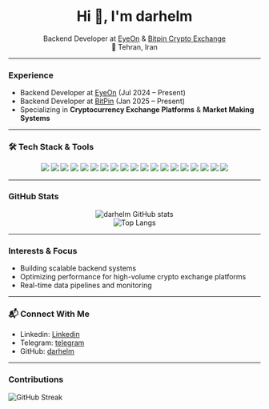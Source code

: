 <h1 align="center">Hi 👋, I'm darhelm</h1>

<p align="center">
  Backend Developer at <a href="https://eyeon.team">EyeOn</a> & <a href="https://bitpin.ir">Bitpin Crypto Exchange</a>  
  <br>
  📍 Tehran, Iran
</p>

---

### Experience
-  Backend Developer at [EyeOn](https://eyeon.team) (Jul 2024 – Present)
-  Backend Developer at [BitPin](https://bitpin.ir) (Jan 2025 – Present)
-  Specializing in **Cryptocurrency Exchange Platforms** & **Market Making Systems**

---

### 🛠 Tech Stack & Tools

<p align="center">
  <img src="https://img.shields.io/badge/Python-3776AB?style=for-the-badge&logo=python&logoColor=white"/>
  <img src="https://img.shields.io/badge/FastAPI-009688?style=for-the-badge&logo=fastapi&logoColor=white"/>
  <img src="https://img.shields.io/badge/NestJS-E0234E?style=for-the-badge&logo=nestjs&logoColor=white"/>
  <img src="https://img.shields.io/badge/AdminJS-222?style=for-the-badge&logo=javascript&logoColor=white"/>
  <img src="https://img.shields.io/badge/Prisma-2D3748?style=for-the-badge&logo=prisma&logoColor=white"/>
  <img src="https://img.shields.io/badge/SQLAlchemy-CA2C92?style=for-the-badge&logo=sqlalchemy&logoColor=white"/>
  <img src="https://img.shields.io/badge/Node.js-43853D?style=for-the-badge&logo=node-dot-js&logoColor=white"/>
  <img src="https://img.shields.io/badge/TypeScript-3178C6?style=for-the-badge&logo=typescript&logoColor=white"/>
  <img src="https://img.shields.io/badge/JavaScript-F7DF1E?style=for-the-badge&logo=javascript&logoColor=black"/>
  <img src="https://img.shields.io/badge/PostgreSQL-4169E1?style=for-the-badge&logo=postgresql&logoColor=white"/>
  <img src="https://img.shields.io/badge/Redis-DC382D?style=for-the-badge&logo=redis&logoColor=white"/>
  <img src="https://img.shields.io/badge/Docker-2496ED?style=for-the-badge&logo=docker&logoColor=white"/>
  <img src="https://img.shields.io/badge/Linux-FCC624?style=for-the-badge&logo=linux&logoColor=black"/>
  <img src="https://img.shields.io/badge/Git-F05032?style=for-the-badge&logo=git&logoColor=white"/>
  <img src="https://img.shields.io/badge/Nginx-009639?style=for-the-badge&logo=nginx&logoColor=white"/>
  <img src="https://img.shields.io/badge/Bash-4EAA25?style=for-the-badge&logo=gnubash&logoColor=white"/>
  <img src="https://img.shields.io/badge/Grafana-F46800?style=for-the-badge&logo=grafana&logoColor=white"/>
  <img src="https://img.shields.io/badge/InfluxDB-22ADF6?style=for-the-badge&logo=influxdb&logoColor=white"/>
  <img src="https://img.shields.io/badge/Loki-000000?style=for-the-badge&logo=loki&logoColor=white"/>
</p>

---

### GitHub Stats

<p align="center">
  <img src="https://github-readme-stats.vercel.app/api?username=darhelm&show_icons=true&theme=radical" alt="darhelm GitHub stats"/>
  <br>
  <img src="https://github-readme-stats.vercel.app/api/top-langs/?username=darhelm&layout=compact&theme=radical" alt="Top Langs"/>
</p>

---

### Interests & Focus
- Building scalable backend systems
- Optimizing performance for high-volume crypto exchange platforms
- Real-time data pipelines and monitoring

---

### 📬 Connect With Me
-  Linkedin: [Linkedin](https://www.linkedin.com/in/mehrad-hadizadeh-50456893/)
-  Telegram: [telegram](https://t.me/amradhelm)
-  GitHub: [darhelm](https://github.com/darhelm)

---

### Contributions

![GitHub Streak](https://streak-stats.demolab.com?user=darhelm&theme=radical&hide_border=true)
